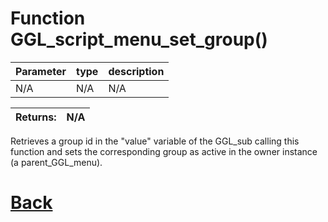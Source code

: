# Function GGL_script_menu_set_group()

 Parameter    |  type   |              description                   |
|--           |       --|--                                          |
|   N/A      | N/A | N/A

| Returns:  | N/A |
|--         |                             --|

Retrieves a group id in the "value" variable of the GGL_sub calling this function and sets the corresponding group as active in the owner instance (a parent_GGL_menu).

# [Back](https://github.com/Ced30/GML-GUI-Library-GGL-Documentation/blob/main/API/GGL_Functions.md)
